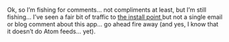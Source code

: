 Ok, so I&#8217;m fishing for comments&#8230; not compliments at least, but I&#8217;m still fishing&#8230; I&#8217;ve seen a fair bit of traffic to <a href="http://blogs.duncanmackenzie.net/duncanma/archive/2005/12/07/3360.aspx" target="_blank" class="broken_link">the install point </a>but not a single email or blog comment about this app&#8230; go ahead fire away (and yes, I know that it doesn&#8217;t do Atom feeds&#8230; yet).
